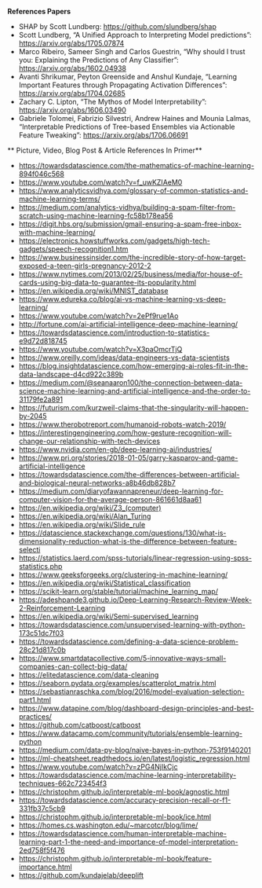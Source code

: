 **References Papers**

- SHAP by Scott Lundberg: https://github.com/slundberg/shap
- Scott Lundberg, “A Unified Approach to Interpreting Model predictions”: https://arxiv.org/abs/1705.07874
- Marco Ribeiro, Sameer Singh and Carlos Guestrin, “Why should I trust you: Explaining the Predictions of Any Classifier”: https://arxiv.org/abs/1602.04938
- Avanti Shrikumar, Peyton Greenside and Anshul Kundaje, “Learning Important Features through Propagating Activation Differences”: https://arxiv.org/abs/1704.02685
- Zachary C. Lipton, “The Mythos of Model Interpretability”: https://arxiv.org/abs/1606.03490
- Gabriele Tolomei, Fabrizio Silvestri, Andrew Haines and Mounia Lalmas, “Interpretable Predictions of Tree-based Ensembles via Actionable Feature Tweaking”: https://arxiv.org/abs/1706.06691


** Picture, Video, Blog Post & Article References In Primer**

- https://towardsdatascience.com/the-mathematics-of-machine-learning-894f046c568
- https://www.youtube.com/watch?v=f_uwKZIAeM0
- https://www.analyticsvidhya.com/glossary-of-common-statistics-and-machine-learning-terms/ 
- https://medium.com/analytics-vidhya/building-a-spam-filter-from-scratch-using-machine-learning-fc58b178ea56
- https://digit.hbs.org/submission/gmail-ensuring-a-spam-free-inbox-with-machine-learning/
- https://electronics.howstuffworks.com/gadgets/high-tech-gadgets/speech-recognition1.htm
- https://www.businessinsider.com/the-incredible-story-of-how-target-exposed-a-teen-girls-pregnancy-2012-2
- https://www.nytimes.com/2013/02/25/business/media/for-house-of-cards-using-big-data-to-guarantee-its-popularity.html
- https://en.wikipedia.org/wiki/MNIST_database
- https://www.edureka.co/blog/ai-vs-machine-learning-vs-deep-learning/
- https://www.youtube.com/watch?v=2ePf9rue1Ao
- http://fortune.com/ai-artificial-intelligence-deep-machine-learning/
- https://towardsdatascience.com/introduction-to-statistics-e9d72d818745
- https://www.youtube.com/watch?v=X3paOmcrTjQ
- https://www.oreilly.com/ideas/data-engineers-vs-data-scientists
- https://blog.insightdatascience.com/how-emerging-ai-roles-fit-in-the-data-landscape-d4cd922c389b
- https://medium.com/@seanaaron100/the-connection-between-data-science-machine-learning-and-artificial-intelligence-and-the-order-to-31179fe2a891
- https://futurism.com/kurzweil-claims-that-the-singularity-will-happen-by-2045
- https://www.therobotreport.com/humanoid-robots-watch-2019/
- https://interestingengineering.com/how-gesture-recognition-will-change-our-relationship-with-tech-devices
- https://www.nvidia.com/en-gb/deep-learning-ai/industries/
- https://www.pri.org/stories/2018-01-05/garry-kasparov-and-game-artificial-intelligence
- https://towardsdatascience.com/the-differences-between-artificial-and-biological-neural-networks-a8b46db828b7
- https://medium.com/diaryofawannapreneur/deep-learning-for-computer-vision-for-the-average-person-861661d8aa61
- https://en.wikipedia.org/wiki/Z3_(computer)
- https://en.wikipedia.org/wiki/Alan_Turing
- https://en.wikipedia.org/wiki/Slide_rule
- https://datascience.stackexchange.com/questions/130/what-is-dimensionality-reduction-what-is-the-difference-between-feature-selecti
- https://statistics.laerd.com/spss-tutorials/linear-regression-using-spss-statistics.php
- https://www.geeksforgeeks.org/clustering-in-machine-learning/
- https://en.wikipedia.org/wiki/Statistical_classification
- https://scikit-learn.org/stable/tutorial/machine_learning_map/
- https://adeshpande3.github.io/Deep-Learning-Research-Review-Week-2-Reinforcement-Learning
- https://en.wikipedia.org/wiki/Semi-supervised_learning
- https://towardsdatascience.com/unsupervised-learning-with-python-173c51dc7f03
- https://towardsdatascience.com/defining-a-data-science-problem-28c21d817c0b
- https://www.smartdatacollective.com/5-innovative-ways-small-companies-can-collect-big-data/
- https://elitedatascience.com/data-cleaning
- https://seaborn.pydata.org/examples/scatterplot_matrix.html
- https://sebastianraschka.com/blog/2016/model-evaluation-selection-part1.html
- https://www.datapine.com/blog/dashboard-design-principles-and-best-practices/
- https://github.com/catboost/catboost
- https://www.datacamp.com/community/tutorials/ensemble-learning-python
- https://medium.com/data-py-blog/naive-bayes-in-python-753f9140201
- https://ml-cheatsheet.readthedocs.io/en/latest/logistic_regression.html
- https://www.youtube.com/watch?v=zPG4NjIkCjc
- https://towardsdatascience.com/machine-learning-interpretability-techniques-662c723454f3
- https://christophm.github.io/interpretable-ml-book/agnostic.html
- https://towardsdatascience.com/accuracy-precision-recall-or-f1-331fb37c5cb9
- https://christophm.github.io/interpretable-ml-book/ice.html
- https://homes.cs.washington.edu/~marcotcr/blog/lime/
- https://towardsdatascience.com/human-interpretable-machine-learning-part-1-the-need-and-importance-of-model-interpretation-2ed758f5f476
- https://christophm.github.io/interpretable-ml-book/feature-importance.html
- https://github.com/kundajelab/deeplift


